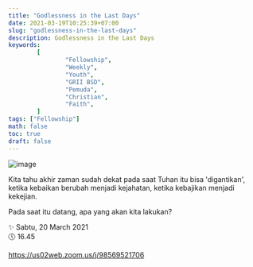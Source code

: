 ```yaml
---
title: "Godlessness in the Last Days"
date: 2021-03-19T10:25:39+07:00
slug: "godlessness-in-the-last-days"
description: Godlessness in the Last Days
keywords:
        [
                "Fellowship",
                "Weekly",
                "Youth",
                "GRII BSD",
                "Pemuda",
                "Christian",
                "Faith",
        ]
tags: ["Fellowship"]
math: false
toc: true
draft: false
---
```


![image](/images/events/20210320.jpeg)

Kita tahu akhir zaman sudah dekat pada saat Tuhan itu bisa 'digantikan', ketika kebaikan berubah menjadi kejahatan, ketika kebajikan menjadi kekejian.

Pada saat itu datang, apa yang akan kita lakukan?

✨ Sabtu, 20 March 2021\
🕔 16.45

https://us02web.zoom.us/j/98569521706
